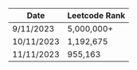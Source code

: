 

| Date    | Leetcode Rank |
| -------- | ------- |
| 9/11/2023 | 5,000,000+ |
| 10/11/2023  | 1,192,675    |
| 11/11/2023 | 955,163 |